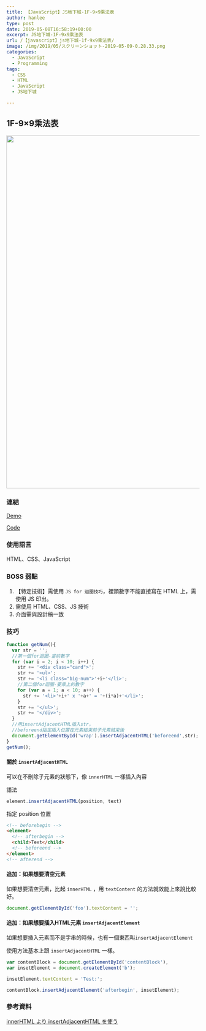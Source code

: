 ```yaml
---
title: 【JavaScript】JS地下城-1F-9×9乘法表
author: hanlee
type: post
date: 2019-05-08T16:58:19+00:00
excerpt: JS地下城-1F-9x9乘法表
url: /【javascript】js地下城-1f-9x9乘法表/
image: /img/2019/05/スクリーンショット-2019-05-09-0.28.33.png
categories:
  - JavaScript
  - Programming
tags:
  - CSS
  - HTML
  - JavaScript
  - JS地下城

---
```

## 1F-9&#215;9乘法表


<img loading="lazy" width="850" height="921" src="https://blog.hanlee.co/wp-content/uploads/2019/05/スクリーンショット-2019-05-09-0.28.33.png" alt="" class="wp-image-176" srcset="https://blog.hanlee.co/wp-content/uploads/2019/05/スクリーンショット-2019-05-09-0.28.33.png 850w, https://blog.hanlee.co/wp-content/uploads/2019/05/スクリーンショット-2019-05-09-0.28.33-277x300.png 277w, https://blog.hanlee.co/wp-content/uploads/2019/05/スクリーンショット-2019-05-09-0.28.33-768x832.png 768w" sizes="(max-width: 850px) 100vw, 850px" />

### 連結

<a href="https://hannoeru.github.io/multiplication-chart/" target="_blank" rel="noreferrer noopener" aria-label="Demo (新しいタブで開く)">Demo</a>

<a href="https://github.com/hannoeru/multiplication-chart" target="_blank" rel="noreferrer noopener" aria-label="Code (新しいタブで開く)">Code</a>

### 使用語言

HTML、CSS、JavaScript

### BOSS 弱點

  1. 【特定技術】需使用&nbsp;`JS for 迴圈技巧`，裡頭數字不能直接寫在 HTML 上，需使用&nbsp;JS 印出。
  2. 需使用 HTML、CSS、JS 技術
  3. 介面需與設計稿一致

### 技巧

```js
function getNum(){
  var str = '';
  //第一個for迴圈-當前數字
  for (var i = 2; i < 10; i++) {
    str += '<div class="card">';
    str += '<ul>';
    str += '<li class="big-num">'+i+'</li>';
    //第二個for迴圈-要乘上的數字
    for (var a = 1; a < 10; a++) {
      str += '<li>'+i+' x '+a+' = '+(i*a)+'</li>';
    }
    str += '</ul>';
    str += '</div>';
  }
  //用insertAdjacentHTML插入str，
  //beforeend指定插入位置在元素結束前子元素結束後
  document.getElementById('wrap').insertAdjacentHTML('beforeend',str);
}
getNum();
```

#### 關於 `insertAdjacentHTML`

可以在不刪除子元素的狀態下，像 `innerHTML` 一樣插入內容

語法

```js
element.insertAdjacentHTML(position, text)
```

指定 position 位置

```html
<!-- beforebegin -->
<element>
  <!-- afterbegin -->
  <child>Text</child>
  <!-- beforeend -->
</element>
<!-- afterend -->
```

#### 追加：如果想要清空元素

如果想要清空元素，比起 `innerHTML` ，用&nbsp;`textContent`&nbsp;的方法就效能上來說比較好。

```js
document.getElementById('foo').textContent = '';
```

#### 追加：如果想要插入HTML元素 `insertAdjacentElement`

如果想要插入元素而不是字串的時候，也有一個東西叫`insertAdjacentElement` 

使用方法基本上跟 `insertAdjacentHTML` 一樣。

```js
var contentBlock = document.getElementById('contentBlock'), 
var insetElement = document.createElement('b');

insetElement.textContent = 'Test:';

contentBlock.insertAdjacentElement('afterbegin', insetElement);
```

### 參考資料

<a href="https://qiita.com/amamamaou/items/624c22adec32515e863b" target="_blank" rel="noreferrer noopener" aria-label="innerHTML より insertAdjacentHTML を使う (新しいタブで開く)">innerHTML より insertAdjacentHTML を使う</a>